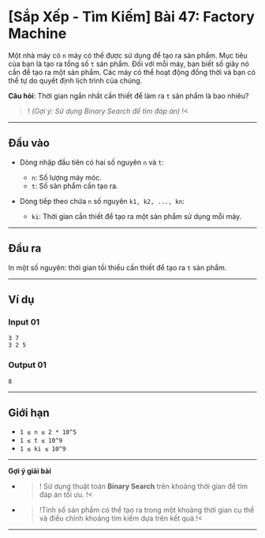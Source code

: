 # [Sắp Xếp - Tìm Kiếm] Bài 47: Factory Machine  

Một nhà máy có `n` máy có thể được sử dụng để tạo ra sản phẩm. Mục tiêu của bạn là tạo ra tổng số `t` sản phẩm. Đối với mỗi máy, bạn biết số giây nó cần để tạo ra một sản phẩm. Các máy có thể hoạt động đồng thời và bạn có thể tự do quyết định lịch trình của chúng.  

**Câu hỏi**: Thời gian ngắn nhất cần thiết để làm ra `t` sản phẩm là bao nhiêu?  
>! *(Gợi ý: Sử dụng Binary Search để tìm đáp án)* !<  

---

## Đầu vào  

- Dòng nhập đầu tiên có hai số nguyên `n` và `t`:  
    - `n`: Số lượng máy móc.  
    - `t`: Số sản phẩm cần tạo ra.  

- Dòng tiếp theo chứa `n` số nguyên `k1, k2, ..., kn`:  
    - `ki`: Thời gian cần thiết để tạo ra một sản phẩm sử dụng mỗi máy.  

---

## Đầu ra  

In một số nguyên: thời gian tối thiểu cần thiết để tạo ra `t` sản phẩm.  

---

## Ví dụ  

### Input 01  
```
3 7  
3 2 5  
```

### Output 01  
```
8  
```

---  


## Giới hạn  

- `1 ≤ n ≤ 2 * 10^5`  
- `1 ≤ t ≤ 10^9`  
- `1 ≤ ki ≤ 10^9`  

---  


**Gợi ý giải bài**

- >! Sử dụng thuật toán **Binary Search** trên khoảng thời gian để tìm đáp án tối ưu.   !<
- >!Tính số sản phẩm có thể tạo ra trong một khoảng thời gian cụ thể và điều chỉnh khoảng tìm kiếm dựa trên kết quả.!<

---  